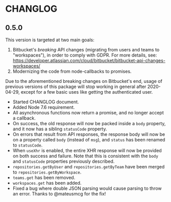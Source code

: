 # CHANGLOG


## 0.5.0

This version is targeted at two main goals:
1. Bitbucket's _breaking_ API changes (migrating from users and teams to "workspaces"), in order to comply with GDPR. For more details, see: https://developer.atlassian.com/cloud/bitbucket/bitbucket-api-changes-workspaces/
2. Modernizing the code from node-callbacks to promises.

Due to the aforementioned breaking changes on Bitbucket's end, usage of previous versions of this package will stop working in general after 2020-04-29, except for a few basic uses like getting the authenticated user.

 - Started CHANGLOG document.
 - Added Node 7.6 requirement.
 - All asynchronous functions now return a promise, and no longer accept a callback.
 - On success, the old response will now be packed inside a `body` property, and it now has a sibling `statusCode` property.
 - On errors that result from API responses, the response body will now be on a property called `body` (instead of `msg`), and `status` has been renamed to `statusCode`.
 - When `useXhr` is enabled, the entire XHR response will now be provided on both success and failure. Note that this is consistent with the `body` and `statusCode` properties previously described.
 - `repositories.getByUser` and `repositories.getByTeam` have been merged to `repositories.getByWorkspace`.
 - `teams.get` has been removed.
 - `workspaces.get` has been added.
 - Fixed a bug where double JSON parsing would cause parsing to throw an error. Thanks to @mateusmcg for the fix!
